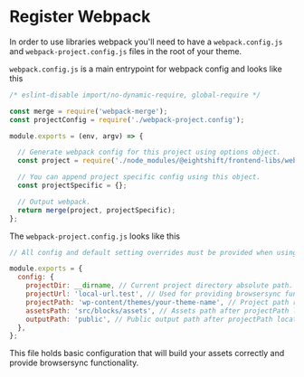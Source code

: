 # Register Webpack

In order to use libraries webpack you'll need to have a `webpack.config.js` and `webpack-project.config.js` files in the root of your theme.

`webpack.config.js` is a main entrypoint for webpack config and looks like this

```js
/* eslint-disable import/no-dynamic-require, global-require */

const merge = require('webpack-merge');
const projectConfig = require('./webpack-project.config');

module.exports = (env, argv) => {

  // Generate webpack config for this project using options object.
  const project = require('./node_modules/@eightshift/frontend-libs/webpack/index.js')(argv.mode, projectConfig);

  // You can append project specific config using this object.
  const projectSpecific = {};

  // Output webpack.
  return merge(project, projectSpecific);
};
```

The `webpack-project.config.js` looks like this

```js
// All config and default setting overrides must be provided when using this object.

module.exports = {
  config: {
    projectDir: __dirname, // Current project directory absolute path.
    projectUrl: 'local-url.test', // Used for providing browsersync functionality.
    projectPath: 'wp-content/themes/your-theme-name', // Project path relative to project root.
    assetsPath: 'src/blocks/assets', // Assets path after projectPath location.
    outputPath: 'public', // Public output path after projectPath location.
  },
};
```

This file holds basic configuration that will build your assets correctly and provide browsersync functionality. 
